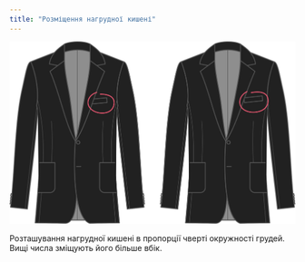 ```yaml
---
title: "Розміщення нагрудної кишені"
---
```


![Розміщення нагрудної кишені](chestpocketplacement.svg)

Розташування нагрудної кишені в пропорції чверті окружності грудей. Вищі числа зміщують його більше вбік.




